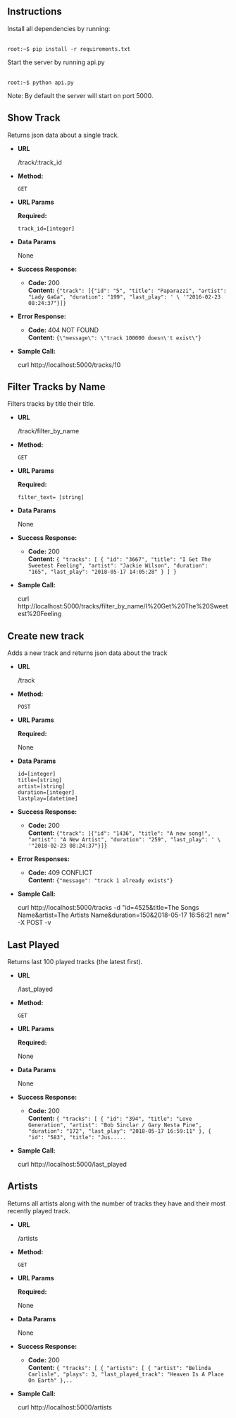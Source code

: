 **Instructions**
----

Install all dependencies by running:<br><br>
```console
root:~$ pip install -r requirements.txt
```

Start the server by running api.py<br><br>
```console
root:~$ python api.py
```
Note: By default the server will start on port 5000.

**Show Track**
----
  Returns json data about a single track.

* **URL**

  /track/:track_id

* **Method:**

  `GET`

*  **URL Params**

   **Required:**

   `track_id=[integer]`

* **Data Params**

  None

* **Success Response:**

  * **Code:** 200 <br />
    **Content:** `{"track": [{"id": "5", "title": "Paparazzi", "artist": "Lady GaGa", "duration": "199", "last_play": ' \
       '"2016-02-23 08:24:37"}]}`

* **Error Response:**

  * **Code:** 404 NOT FOUND <br />
    **Content:** `{\"message\": \"track 100000 doesn\'t exist\"}`

* **Sample Call:**

    curl http://localhost:5000/tracks/10

**Filter Tracks by Name**
----
  Filters tracks by title their title.

* **URL**

  /track/filter_by_name

* **Method:**

  `GET`

*  **URL Params**

   **Required:**

   `filter_text= [string]`

* **Data Params**

  None

* **Success Response:**

  * **Code:** 200 <br />
    **Content:** `{
    "tracks": [
        {
            "id": "3667",
            "title": "I Get The Sweetest Feeling",
            "artist": "Jackie Wilson",
            "duration": "165",
            "last_play": "2018-05-17 14:05:28"
        }
    ]
}`



* **Sample Call:**

    curl http://localhost:5000/tracks/filter_by_name/I%20Get%20The%20Sweetest%20Feeling
    
**Create new track**
----
  Adds a new track and returns json data about the track

* **URL**

  /track

* **Method:**

  `POST`

*  **URL Params**

   **Required:**

   None

* **Data Params**

  `id=[integer]`<br>
 `title=[string]`<br>
 `artist=[string]`<br>
 `duration=[integer]`<br>
 `lastplay=[datetime]`
* **Success Response:**

  * **Code:** 200 <br />
    **Content:** `{"track": [{"id": "1436", "title": "A new song!", "artist": "A New Artist", "duration": "259", "last_play": ' \
       '"2018-02-23 08:24:37"}]}`

* **Error Responses:**

  * **Code:** 409 CONFLICT <br />
    **Content:** `{"message": "track 1 already exists"}`


* **Sample Call:**

    curl http://localhost:5000/tracks -d "id=4525&title=The Songs Name&artist=The Artists Name&duration=150&2018-05-17 16:56:21 new" -X POST -v


**Last Played**
----
  Returns last 100 played tracks (the latest first).

* **URL**

  /last_played

* **Method:**

  `GET`

*  **URL Params**

   **Required:**

   None

* **Data Params**

  None

* **Success Response:**

  * **Code:** 200 <br />
    **Content:** `{
    "tracks": [
        {
            "id": "394",
            "title": "Love Generation",
            "artist": "Bob Sinclar / Gary Nesta Pine",
            "duration": "172",
            "last_play": "2018-05-17 16:59:11"
        },
        {
            "id": "583",
            "title": "Jus.....`


* **Sample Call:**

    curl http://localhost:5000/last_played
    
    
 **Artists**
----
  Returns all artists along with the number of tracks they have and their most recently played track.

* **URL**

  /artists

* **Method:**

  `GET`

*  **URL Params**

   **Required:**

   None

* **Data Params**

  None

* **Success Response:**

  * **Code:** 200 <br />
    **Content:** `{
    "tracks": [
        {
    "artists": [
        {
            "artist": "Belinda Carlisle",
            "plays": 3,
            "last_played_track": "Heaven Is A Place On Earth"
        },..`


* **Sample Call:**

    curl http://localhost:5000/artists